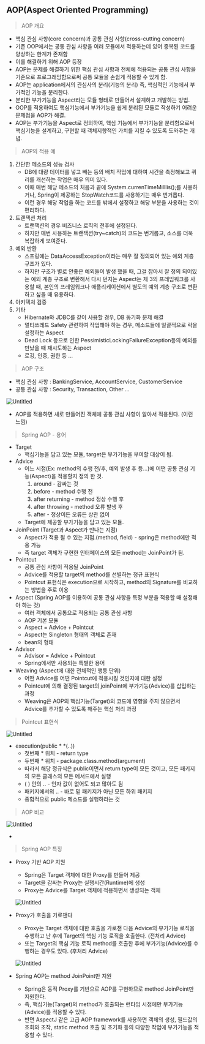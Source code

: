 ## AOP(Aspect Oriented Programming)

> AOP 개요

- 핵심 관심 사항(core concern)과 공통 관심 사항(cross-cutting concern)
- 기존 OOP에서는 공통 관심 사항을 여러 모듈에서 적용하는데 있어 중복된 코드를 양상하는 한계가 존재함
- 이를 해결하기 위해 AOP 등장
- AOP는 문제를 해결하기 위한 핵심 관심 사항과 전체에 적용되는 공통 관심 사항을 기준으로 프로그래밍함으로써 공통 모듈을 손쉽게 적용할 수 있게 함.
- AOP는 application에서의 관심사의 분리(기능의 분리) 즉, 핵심적인 기능에서 부가적인 기능을 분리한다.
- 분리한 부가기능을 Aspect라는 모듈 형태로 만들어서 설계하고 개발하는 방법.
- OOP를 적용하여도 핵심기능에서 부가기능을 쉽게 분리된 모듈로 작성하기 어려운 문제점을 AOP가 해결.
- AOP는 부가기능을 Aspect로 정의하여, 핵심 기능에서 부가기능을 분리함으로써 핵심기능을 설계하고, 구현할 때 객체지향적인 가치를 지킬 수 있도록 도와주는 개념.

> AOP의 적용 예

1. 간단한 메소드의 성능 검사
    - DB에 대량 데이터를 넣고 빼는 등의 배치 작업에 대하여 시간을 측정해보고 쿼리를 개선하는 작업은 매우 의미 있다.
    - 이때 매번 해당 메소드의 처음과 끝에 System.currenTimeMilllis();를 사용하거나, Spring이 제공하는 StopWatch코드를 사용하기는 매우 번거롭다.
    - 이런 경우 해당 작업을 하는 코드를 밖에서 설정하고 해당 부분을 사용하는 것이 편리하다.
2. 트랜잭션 처리
    - 트랜잭션의 경우 비즈니스 로직의 전후에 설정된다.
    - 하지만 매번 사용하는 트랜잭션(try~catch)의 코드는 번거롭고, 소스를 더욱 복잡하게 보여준다.
3. 예외 반환
    - 스프링에는 DataAccessException이라는 매우 잘 정의되어 있는 예외 계층 구조가 있다.
    - 하지만 구조가 별로 안좋은 예외들이 발생 했을 때, 그걸 잡아서 잘 정의 되어있는 예외 계층 구조로 변환해서 다시 던지는 Aspect는 제 3의 프레임워크를 사용할 때, 본인의 프레임워크나 애플리케이션에서 별도의 예외 계층 구조로 변환하고 싶을 때 유용하다.
4. 아키텍처 검증
5. 기타
    - Hibernate와 JDBC를 같이 사용할 경우, DB 동기화 문제 해결
    - 멀티쓰레드 Safety 관련하여 작업해야 하는 경우, 메소드들에 일괄적으로 락을 설정하는 Aspect
    - Dead Lock 등으로 인한 PessimisticLockingFailureException등의 예외를 만났을 때 재시도하는 Aspect
    - 로깅, 인증, 권한 등 …

> AOP 구조

- 핵심 관심 사항 : BankingService, AccountService, CustomerService
- 공통 관심 사항 : Security, Transaction, Other …

![Untitled](https://github.com/MJ-Kor/SSAFY11th-Gwangju04-WebStudy/blob/main/MJ-Kor/SSAFYLectures/Spring/imgs/aop1.png)

- AOP를 적용하면 새로 만들어진 객체에 공통 관심 사항이 알아서 적용된다. (이런 느낌)

> Spring AOP - 용어

- Target
    - 핵심기능을 담고 있는 모듈, target은 부가기능을 부여할 대상이 됨.
- Advice
    - 어느 시점(Ex: method의 수행 전/후, 예외 발생 후 등…)에 어떤 공통 관심 기능(Aspect)을 적용할지 정의 한 것.
        1. around - 감싸는 것
        2. before - method 수행 전
        3. after returning - method 정상 수행 후
        4. after throwing - method 오류 발생 후
        5. after - 정상이든 오류든 상관 없이
    - Target에 제공할 부가기능을 담고 있는 모듈.
- JoinPoint (Target과 Aspect가 만나는 지점)
    - Aspect가 적용 될 수 있는 지점.(method, field) - spring은 method에만 적용 가능
    - 즉 target 객체가 구현한 인터페이스의 모든 method는 JoinPoint가 됨.
- Pointcut
    - 공통 관심 사항이 적용될 JoinPoint
    - Advice를 적용할 target의 method를 선별하는 정규 표현식
    - Pointcut 표현식은 execution으로 시작하고, method의 Signature를 비교하는 방법을 주로 이용
- Aspect (Spring AOP를 이용하여 공통 관심 사항을 특정 부분을 적용할 때 설정해야 하는 것)
    - 여러 객체에서 공통으로 적용되는 공통 관심 사항
    - AOP 기본 모듈
    - Aspect = Advice + Pointcut
    - Aspect는 Singleton 형태의 객체로 존재
    - bean의 형태
- Advisor
    - Advisor = Advice + Pointcut
    - Spring에서만 사용되는 특별한 용어
- Weaving (Aspect에 대한 전체적인 행동 단위)
    - 어떤 Advice를 어떤 Pointcut에 적용시킬 것인지에 대한 설정
    - Pointcut에 의해 결정된 target의 joinPoint에 부가기능(Advice)를 삽입하는 과정
    - Weaving은 AOP의 핵심기능(Target)의 코드에 영향을 주지 않으면서 Advice를 추가할 수 있도록 해주는 핵심 처리 과정

> Pointcut 표현식

![Untitled](https://github.com/MJ-Kor/SSAFY11th-Gwangju04-WebStudy/blob/main/MJ-Kor/SSAFYLectures/Spring/imgs/aop2.png)

- execution(public * *(..))
    - 첫번째 * 위치 - return type
    - 두번째 * 위치 - package.class.method(argument)
    - 따라서 해당 정규식은 public이면서 return type이 모든 것이고, 모든 패키지의 모든 클래스의 모든 메서드에서 실행
    - ( ) 안의 .. - 인자 값이 없어도 되고 많아도 됨
    - 패키지에서의 .. - 바로 밑 패키지가 아닌 모든 하위 패키지
    - 종합적으로 public 메소드를 실행하라는 것

> AOP 비교

![Untitled](https://github.com/MJ-Kor/SSAFY11th-Gwangju04-WebStudy/blob/main/MJ-Kor/SSAFYLectures/Spring/imgs/aop3.png)

- 

> Spring AOP 특징

- Proxy 기반 AOP 지원
    - Spring은 Target 객체에 대한 Proxy를 만들어 제공
    - Target을 감싸는 Proxy는 실행시간(Runtime)에 생성
    - Proxy는 Advice를 Target 객체에 적용하면서 생성되는 객체
    
    ![Untitled](https://github.com/MJ-Kor/SSAFY11th-Gwangju04-WebStudy/blob/main/MJ-Kor/SSAFYLectures/Spring/imgs/aop4.png)
    

- Proxy가 호출을 가로챈다
    - Proxy는 Target 객체에 대한 호출을 가로챈 다음 Advice의 부가기능 로직을 수행하고 난 후에 Target의 핵심 기능 로직을 호출한다. (전처리 Advice)
    - 또는 Target의 핵심 기능 로직 method를 호출한 후에 부가기능(Advice)를 수행하는 경우도 있다. (후처리 Advice)
    
    ![Untitled](https://github.com/MJ-Kor/SSAFY11th-Gwangju04-WebStudy/blob/main/MJ-Kor/SSAFYLectures/Spring/imgs/aop5.png)
    

- Spring AOP는 method JoinPoint만 지원
    - Spring은 동적 Proxy를 기반으로 AOP를 구현하므로 method JoinPoint만 지원한다.
    - 즉, 핵심기능(Target)의 method가 호출되는 런타임 시점에만 부가기능(Advice)를 적용할 수 있다.
    - 반면 AspectJ 같은 고급 AOP framework를 사용하면 객체의 생성, 필드값의 조회와 조작, static method 호출 및 초기화 등의 다양한 작업에 부가기능을 적용할 수 있다.

